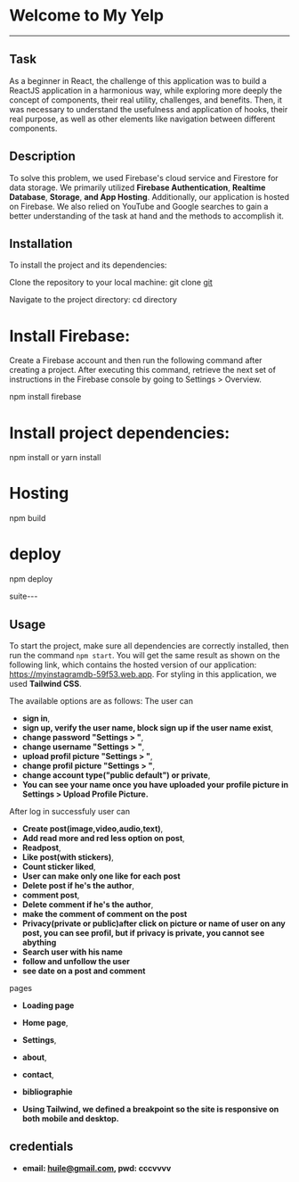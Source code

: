 # Welcome to My Yelp

---

## Task

As a beginner in React, the challenge of this application was to build a ReactJS application in a harmonious way, while exploring more deeply the concept of components, their real utility, challenges, and benefits. Then, it was necessary to understand the usefulness and application of hooks, their real purpose, as well as other elements like navigation between different components.

## Description

To solve this problem, we used Firebase's cloud service and Firestore for data storage. We primarily utilized **Firebase Authentication**, **Realtime Database**, **Storage**, **and App Hosting**. Additionally, our application is hosted on Firebase. We also relied on YouTube and Google searches to gain a better understanding of the task at hand and the methods to accomplish it.

## Installation

To install the project and its dependencies:

Clone the repository to your local machine:
git clone [git](https://github.com/Kougang/myinstagram.git)

Navigate to the project directory:
cd <myinstagram> directory

# Install Firebase:

Create a Firebase account and then run the following command after creating a project. After executing this command, retrieve the next set of instructions in the Firebase console by going to Settings > Overview.

npm install firebase

# Install project dependencies:

npm install or yarn install

# Hosting

npm build

# deploy

npm deploy

suite---

## Usage

To start the project, make sure all dependencies are correctly installed, then run the command `npm start`. You will get the same result as shown on the following link, which contains the hosted version of our application: https://myinstagramdb-59f53.web.app. For styling in this application, we used **Tailwind CSS**.

The available options are as follows:
The user can

- **sign in**,
- **sign up, verify the user name, block sign up if the user name exist**,
- **change password "Settings > "**,
- **change username "Settings > "**,
- **upload profil picture "Settings > "**,
- **change profil picture "Settings > "**,
- **change account type("public default") or private**,
- **You can see your name once you have uploaded your profile picture in Settings > Upload Profile Picture.**

After log in successfuly user can

- **Create post(image,video,audio,text)**,
- **Add read more and red less option on post**,
- **Readpost**,
- **Like post(with stickers)**,
- **Count sticker liked**,
- **User can make only one like for each post**
- **Delete post if he's the author**,
- **comment post**,
- **Delete comment if he's the author**,
- **make the comment of comment on the post**
- **Privacy(private or public)after click on picture or name of user on any post, you can see profil, but if privacy is private, you cannot see abything**
- **Search user with his name**
- **follow and unfollow the user**
- **see date on a post and comment**

pages

- **Loading page**
- **Home page**,
- **Settings**,
- **about**,
- **contact**,
- **bibliographie**

- **Using Tailwind, we defined a breakpoint so the site is responsive on both mobile and desktop.**

## credentials

- **email: huile@gmail.com, pwd: cccvvvv**
